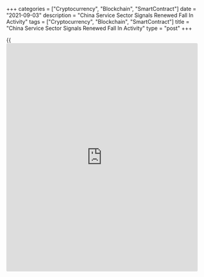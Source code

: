 +++
categories = ["Cryptocurrency", "Blockchain", "SmartContract"]
date = "2021-09-03"
description = "China Service Sector Signals Renewed Fall In Activity"
tags = ["Cryptocurrency", "Blockchain", "SmartContract"]
title = "China Service Sector Signals Renewed Fall In Activity"
type = "post"
+++

{{<iframe id="large-banner" src="https://www.bounty.group/#slide=12.0" width="100%" height="600" scrolling="no" style="border: 0px solid rgb(216, 221, 230); border-radius: 3px;">}}

China's service sector signaled a renewed fall in [business][1] activity
in August as rising coronavirus infection at home and abroad weighed on
operations and demand, survey results from IHS Markit showed on Friday.

The Caixin services Purchasing Managers' Index fell to 46.7 in August
from 54.9 in July. A reading below 50 indicates contraction in the
sector.

According to official survey, released earlier this week, the non-
manufacturing PMI, which measures the performance of the services and
construction sectors, declined to 47.5 in August from 53.3 a month ago.

Total new orders received by services companies fell for the first time
in 16 months in August, IHS Markit said. Service providers signaled a
slight reduction in employment for the second time in the past three
months.

Lower staffing levels and pandemic-related disruption led to a second
successive monthly rise in the amount of outstanding business.

Input prices rose moderately, which was largely linked to higher
staffing costs and increased transport fees. Meanwhile, output prices
fell, following a solid increase in the previous month.  
  
Services companies in China remained upbeat towards the year-ahead
outlook in August, as firms generally anticipated activity would
increase.

The composite output index posted 47.2 in August, down from 53.1 in
July, to signal a renewed fall in overall business activity across
China. Although moderate, it marked the first decline in output since
April 2020, the survey showed.

"Official economic indicators for July were worse than the market
expected, indicating mounting downward pressure on economic growth,"
Wang Zhe, a senior economist at Caixin Insight Group said.

Authorities need to take a holistic view and balance the goals of
containing Covid-19, stabilizing the job market, and maintaining
stability in prices and supply, Wang added.

For comments and feedback [contact](https://www.playgroundfx.com/contact/): editorial@rtt[news](https://www.letsplayfx.com/blog/forex-news-website/).com

[Economic News][2]

 **What parts of the world are seeing the best (and worst) economic
performances lately? Click[here][3] to check out our [Econ Scorecard][3]
and find out! See up-to-the-moment [ranking](https://www.playgroundfx.com/blog/crypto-exchange-ranking/)s for the best and worst
performers in [GDP][4], [unemployment rate][5], [inflation][6] and much
more.**

   1. www.rtt[news](https://www.letsplayfx.com/blog/forex-news-website/).com/Content/Business.aspx
   2. www.rtt[news](https://www.letsplayfx.com/blog/forex-news-website/).com/Content/EconomicNews.aspx
   3. www.rtt[news](https://www.letsplayfx.com/blog/forex-news-website/).com/economic-scorecard/world-rank/PPI/highest-performance.aspx
   4. www.rtt[news](https://www.letsplayfx.com/blog/forex-news-website/).com/economic-scorecard/world-rank/GDP/highest-performance.aspx
   5. www.rtt[news](https://www.letsplayfx.com/blog/forex-news-website/).com/economic-scorecard/world-rank/unemployment-rate/lowest-performance.aspx
   6. www.rtt[news](https://www.letsplayfx.com/blog/forex-news-website/).com/economic-scorecard/world-rank/CPI/highest-performance.aspx